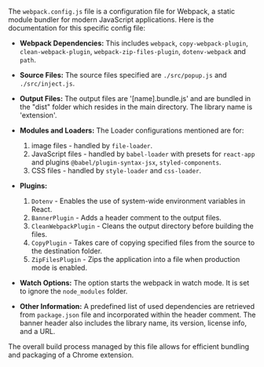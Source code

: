 The `webpack.config.js` file is a configuration file for Webpack, a static module bundler for modern JavaScript applications. Here is the documentation for this specific config file:

- **Webpack Dependencies:** This includes `webpack`, `copy-webpack-plugin`, `clean-webpack-plugin`, `webpack-zip-files-plugin`, `dotenv-webpack` and `path`.

- **Source Files:** The source files specified are `./src/popup.js` and `./src/inject.js`.

- **Output Files:** The output files are '[name].bundle.js' and are bundled in the "dist" folder which resides in the main directory. The library name is 'extension'.

- **Modules and Loaders:** The Loader configurations mentioned are for:
  1. image files - handled by `file-loader`.
  2. JavaScript files - handled by `babel-loader` with presets for `react-app` and plugins `@babel/plugin-syntax-jsx`, `styled-components`.
  3. CSS files - handled by `style-loader` and `css-loader`.

- **Plugins:**
  1. `Dotenv` - Enables the use of system-wide environment variables in React.
  2. `BannerPlugin` - Adds a header comment to the output files.
  3. `CleanWebpackPlugin` - Cleans the output directory before building the files.
  4. `CopyPlugin` - Takes care of copying specified files from the source to the destination folder.
  5. `ZipFilesPlugin` - Zips the application into a file when production mode is enabled.

- **Watch Options:** The option starts the webpack in watch mode. It is set to ignore the `node_modules` folder. 

- **Other Information:** A predefined list of used dependencies are retrieved from `package.json` file and incorporated within the header comment. The banner header also includes the library name, its version, license info, and a URL.

The overall build process managed by this file allows for efficient bundling and packaging of a Chrome extension.
